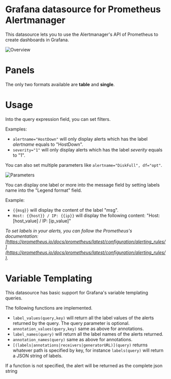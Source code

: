 # Grafana datasource for Prometheus Alertmanager

This datasource lets you to use the Alertmanager's API of Prometheus to create dashboards in Grafana.

![Overview](https://raw.githubusercontent.com/camptocamp/grafana-prometheus-alertmanager-datasource/master/images/overview.png)


# Panels

The only two formats available are **table** and **single**.

# Usage

Into the query expression field, you can set filters.

Examples:

 - `alertname="HostDown"` will only display alerts which has the label *alertname* equals to "HostDown".
 - `severity="1"` will only display alerts which has the label *severity* equals to "1".

You can also set multiple parameters like `alertname="DiskFull", df="opt"`.

![Parameters](https://raw.githubusercontent.com/camptocamp/grafana-prometheus-alertmanager-datasource/master/images/table.png)

You can display one label or more into the message field by setting labels name into the "Legend format" field.

Example:

 - `{{msg}}` will display the content of the label "msg".
 - `Host: {{host}} / IP: {{ip}}` will display the following content: "Host: [host_value] / IP: [ip_value]"


*To set labels in your alerts, you can follow the Prometheus's documentation: [https://prometheus.io/docs/prometheus/latest/configuration/alerting_rules/](https://prometheus.io/docs/prometheus/latest/configuration/alerting_rules/).*

# Variable Templating

This datasource has basic support for Grafana's variable templating queries. 

The following functions are implemented.

 - `label_values(query,key)` will return all the label values of the alerts returned by the query.  The query parameter is optional.
 - `annotation_values(query,key)` same as above for annotations.
 - `label_names(query)` will return all the label names of the alerts returned.
 - `annotation_names(query)` same as above for annotations.
 - `[(labels|annotations|receivers|generatorURL)](query)` returns whatever path is specified by key, for instance `labels(query)` will return a JSON string of labels.
 
If a function is not specified, the alert will be returned as the complete json string  

